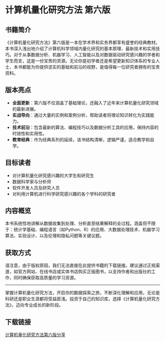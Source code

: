 # 计算机量化研究方法 第六版

## 书籍简介

《计算机量化研究方法》第六版是一本在学术界和实务界都享有盛誉的经典教材。本书深入浅出地介绍了计算机科学领域内量化研究的基本原理、最新技术和实用技巧。对于从事数据分析、机器学习、人工智能以及对数据驱动研究感兴趣的学者和学生而言，这是一份宝贵的资源。无论你是初学者还是希望更新知识体系的专业人士，本书都能为你提供坚实的基础和前沿的视野，是值得每一位研究者拥有的宝贵资料。

## 版本亮点

- **全面更新**：第六版不仅涵盖了基础理论，还融入了近年来计算机量化研究领域的最新进展。
- **实战导向**：通过大量的实例和案例分析，帮助读者将理论知识转化为实践能力。
- **技术前沿**：包含最新的算法、编程技巧以及数据分析工具的应用，保持内容的时效性和实用性。
- **教育经典**：作为经典系列的延续，该书结构清晰，逻辑严谨，适合教学和自学。

## 目标读者

- 对计算机量化研究感兴趣的大学生和研究生
- 数据科学家与分析师
- 软件开发人员及研究人员
- 对利用计算机进行科学研究感兴趣的各个学科的研究者

## 内容概览

本书系统性地讲解从数据收集到处理、分析直至结果解释的全过程。涵盖但不限于：统计学基础、编程语言（如Python、R）的应用、大数据处理技术、机器学习算法、实验设计、以及伦理和隐私问题等关键议题。

## 获取方式

请注意，由于版权原因，我们无法直接在此提供书籍的下载链接。建议通过正规渠道，如官方网站、在线书店或实体书店购买正版图书，以支持作者和出版社的工作，同时确保获取高质量的学习资源。

---

掌握计算机量化研究方法，开启你的数据探索之旅，不断深化理解和应用，无论是科研还是职业生涯都将受益匪浅。投资于自己的知识库，选择《计算机量化研究方法》，迈向专业成长的新阶段。

## 下载链接

[计算机量化研究方法第六版分享](https://pan.quark.cn/s/4f8d7d85b4be)